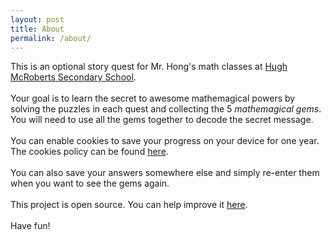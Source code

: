 ```yaml
---
layout: post
title: About
permalink: /about/
---
```


This is an optional story quest for Mr. Hong's math classes at [Hugh McRoberts Secondary School](https://mcroberts.sd38.bc.ca/).
<br><br>
Your goal is to learn the secret to awesome mathemagical powers by solving the puzzles in each quest and collecting the 5 *mathemagical gems*. You will need to use all the gems together to decode the secret message.
<br><br>
You can enable cookies to save your progress on your device for one year. The cookies policy can be found [here](/cookies.md).
<br><br>
You can also save your answers somewhere else and simply re-enter them when you want to see the gems again.
<br><br>
This project is open source. You can help improve it [here](https://github.com/Mr-J-Hong/FMP10).
<br><br>
Have fun!